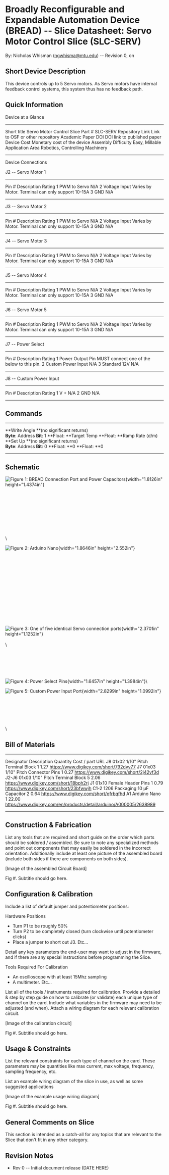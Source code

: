 # Broadly Reconfigurable and Expandable Automation Device (BREAD) -- Slice Datasheet: **Servo Motor Control** Slice (SLC-SERV)

By: Nicholas Whisman (ngwhisma@mtu.edu) -- Revision 0, on

## Short Device Description

This device controls up to 5 Servo motors. As Servo motors have internal
feedback control systems, this system thus has no feedback path.

## Quick Information

Device at a Glance

  --------------------- ---------------------------------
  Short title           Servo Motor Control Slice
  Part \#               SLC-SERV
  Repository Link       Link to OSF or other repository
  Academic Paper DOI    DOI link to published paper
  Device Cost           Monetary cost of the device
  Assembly Difficulty   Easy, Millable
  Application Area      Robotics, Controlling Machinery
  --------------------- ---------------------------------

Device Connections

J2 -- Servo Motor 1

  -------- --------------- ---------------------------------------------------
  Pin \#   Description     Rating
  1        PWM to Servo    N/A
  2        Voltage Input   Varies by Motor. Terminal can only support 10-15A
  3        GND             N/A
  -------- --------------- ---------------------------------------------------

J3 -- Servo Motor 2

  -------- --------------- ---------------------------------------------------
  Pin \#   Description     Rating
  1        PWM to Servo    N/A
  2        Voltage Input   Varies by Motor. Terminal can only support 10-15A
  3        GND             N/A
  -------- --------------- ---------------------------------------------------

J4 -- Servo Motor 3

  -------- --------------- ---------------------------------------------------
  Pin \#   Description     Rating
  1        PWM to Servo    N/A
  2        Voltage Input   Varies by Motor. Terminal can only support 10-15A
  3        GND             N/A
  -------- --------------- ---------------------------------------------------

J5 -- Servo Motor 4

  -------- --------------- ---------------------------------------------------
  Pin \#   Description     Rating
  1        PWM to Servo    N/A
  2        Voltage Input   Varies by Motor. Terminal can only support 10-15A
  3        GND             N/A
  -------- --------------- ---------------------------------------------------

J6 -- Servo Motor 5

  -------- --------------- ---------------------------------------------------
  Pin \#   Description     Rating
  1        PWM to Servo    N/A
  2        Voltage Input   Varies by Motor. Terminal can only support 10-15A
  3        GND             N/A
  -------- --------------- ---------------------------------------------------

J7 -- Power Select

  -------- -------------------- --------------------------------------------
  Pin \#   Description          Rating
  1        Power Output Pin     MUST connect one of the below to this pin.
  2        Custom Power Input   N/A
  3        Standard 12V         N/A
  -------- -------------------- --------------------------------------------

J8 -- Custom Power Input

  -------- ------------- --------
  Pin \#   Description   Rating
  1        V +           N/A
  2        GND           N/A
  -------- ------------- --------

## Commands

  ------------------------------------------ ------------ ------------------------ ----------------------------
  **Write Angle **(no significant returns)                                         
  **Byte**: Address                          **Bit**: 1   **Float: **Target Temp   **Float: **Ramp Rate (d/m)
  **Set Up **(no significant returns)                                              
  **Byte**: Address                          **Bit**: 0   **Float: **0             **Float: **0
  ------------------------------------------ ------------ ------------------------ ----------------------------

## Schematic

![Figure 1: BREAD Connection Port and Power
Capacitors](Pictures/10000201000000AE0000008A3A76791921BBFC10.png "fig:"){width="1.8126in"
height="1.4374in"}\
\
\
\
\
\
\
\
\
\
\

![Figure 2: Arduino
Nano](Pictures/10000201000000B3000000F5BB297BA61F296C54.png "fig:"){width="1.8646in"
height="2.552in"}\
\
\
\
\
\
\
\
\
\
\
\
\
\
\
![Figure 3: One of five identical Servo connection
ports](Pictures/10000201000000B1000000548FC054D5D1D202E5.png "fig:"){width="2.3701in"
height="1.1252in"}\
\
\

\
\
\
\
\
![Figure 4: Power Select
Pins](Pictures/100002010000007800000066489DB09FB6D6CFA4.png "fig:"){width="1.6457in"
height="1.3984in"}\

![Figure 5: Custom Power Input
Port](Pictures/10000201000000AF0000004494B09FB7CAD3A07B.png "fig:"){width="2.8299in"
height="1.0992in"}\
\
\
\
\
\
\
\

## Bill of Materials

  ------------ ---------------------------------- ---------- ------------- ----------------------------------------------------------------------
  Designator   Description                        Quantity   Cost / part   URL
  J8           01x02 1/10" Pitch Terminal Block   1          1.27          <https://www.digikey.com/short/792dvv77>
  J7           01x03 1/10" Pitch Connector Pins   1          0.27          <https://www.digikey.com/short/2j42vf3d>
  J2-J6        01x03 1/10" Pitch Terminal Block   5          2.06          <https://www.digikey.com/short/18bph2rj>
  J1           01x10 Female Header Pins           1          0.79          <https://www.digikey.com/short/23bfwwjh>
  C1-2         1206 Packaging 10 µF Capacitor     2          0.64          <https://www.digikey.com/short/qfrbqfhd>
  A1           Arduino Nano                       1          22.00         <https://www.digikey.com/en/products/detail/arduino/A000005/2638989>
  ------------ ---------------------------------- ---------- ------------- ----------------------------------------------------------------------

## Construction & Fabrication

List any tools that are required and short guide on the order which
parts should be soldered / assembled. Be sure to note any specialized
methods and point out components that may easily be soldered in the
incorrect orientation. Additionally include at least one picture of the
assembled board (include both sides if there are components on both
sides).

\[Image of the assembled Circuit Board\]

Fig #. Subtitle should go here.

## Configuration & Calibration

Include a list of default jumper and potentiometer positions:

Hardware Positions

-   Turn P1 to be roughly 50%
-   Turn P2 to be completely closed (turn clockwise until potentiometer
    clicks)
-   Place a jumper to short out J3. Etc...

Detail any key parameters the end-user may want to adjust in the
firmware, and if there are any special instructions before programming
the Slice.

Tools Required For Calibration

-   An oscilloscope with at least 15Mhz sampling
-   A multimeter. Etc...

List all of the tools / instruments required for calibration. Provide a
detailed & step by step guide on how to calibrate (or validate) each
unique type of channel on the card. Include what variables in the
firmware may need to be adjusted (and when). Attach a wiring diagram for
each relevant calibration circuit.

\[Image of the calibration circuit\]

Fig #. Subtitle should go here.

## Usage & Constraints

List the relevant constraints for each type of channel on the card.
These parameters may be quantities like max current, max voltage,
frequency, sampling frequency, etc.

List an example wiring diagram of the slice in use, as well as some
suggested applications

\[Image of the example usage wiring diagram\]

Fig #. Subtitle should go here.

## General Comments on Slice

This section is intended as a catch-all for any topics that are relevant
to the Slice that don't fit in any other category.

## Revision Notes

-   Rev 0 -- Initial document release (DATE HERE)
